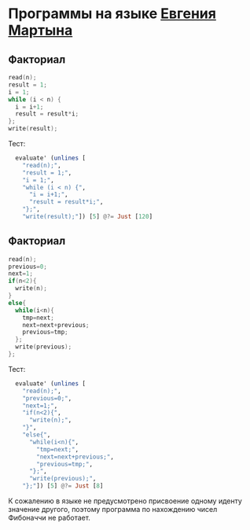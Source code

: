 # Программы на языке [Евгения Мартына](https://github.com/dedok1997/fl_2020_ifmo_spr)

## Факториал
``` C++
read(n);
result = 1;
i = 1;
while (i < n) {
  i = i+1;
  result = result*i;
};
write(result);
```

Тест:
``` Haskell
  evaluate' (unlines [
    "read(n);",
    "result = 1;",
    "i = 1;",
    "while (i < n) {",
      "i = i+1;",
      "result = result*i;",
    "};",
    "write(result);"]) [5] @?= Just [120]
```


## Факториал
``` C++
read(n);
previous=0;
next=1;
if(n<2){
  write(n);
}
else{
  while(i<n){
    tmp=next;
    next=next+previous;
    previous=tmp;
  };
  write(previous);
};
```

Тест:
``` Haskell
  evaluate' (unlines [
    "read(n);",
    "previous=0;",
    "next=1;",
    "if(n<2){",
      "write(n);",
    "}",
    "else{",
      "while(i<n){",
        "tmp=next;",
        "next=next+previous;",
        "previous=tmp;",
      "};",
      "write(previous);",
    "};"]) [5] @?= Just [8]
```

К сожалению в языке не предусмотрено присвоение одному иденту значение другого, поэтому программа по нахождению чисел Фибоначчи не работает.